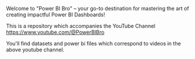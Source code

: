 Welcome to "Power BI Bro" – your go-to destination for mastering the art of creating impactful Power BI Dashboards! 

This is a repository which accompanies the YouTube Channel https://www.youtube.com/@PowerBIBro

You'll find datasets and power bi files which correspond to videos in the above youtube channel.

